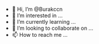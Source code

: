 - 👋 Hi, I’m @Burakccn
- 👀 I’m interested in ...
- 🌱 I’m currently learning ...
- 💞️ I’m looking to collaborate on ...
- 📫 How to reach me ...

<!---
Burakccn/Burakccn is a ✨ special ✨ repository because its `README.md` (this file) appears on your GitHub profile.
You can click the Preview link to take a look at your changes.
--->
